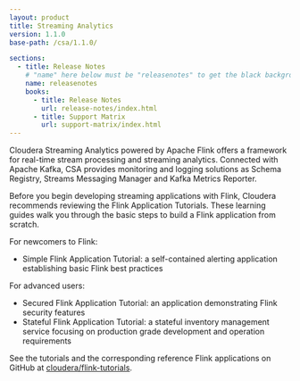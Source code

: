 ```yaml
---
layout: product
title: Streaming Analytics
version: 1.1.0
base-path: /csa/1.1.0/

sections:
  - title: Release Notes
    # "name" here below must be "releasenotes" to get the black background
    name: releasenotes
    books:
      - title: Release Notes
        url: release-notes/index.html
      - title: Support Matrix
        url: support-matrix/index.html
---
```

Cloudera Streaming Analytics powered by Apache Flink offers a framework
for real-time stream processing and streaming analytics. Connected with
Apache Kafka, CSA provides monitoring and logging solutions as Schema Registry,
Streams Messaging Manager and Kafka Metrics Reporter.

Before you begin developing streaming applications with Flink, Cloudera
recommends reviewing the Flink Application Tutorials. These learning
guides walk you through the basic steps to build a Flink
application from scratch.

For newcomers to Flink:
- Simple Flink Application Tutorial: a self-contained alerting application establishing basic Flink best practices

For advanced users:
- Secured Flink Application Tutorial: an application demonstrating Flink security features
- Stateful Flink Application Tutorial: a stateful inventory management service focusing on production grade development and operation requirements

See the tutorials and the corresponding reference Flink applications
on GitHub at
[cloudera/flink-tutorials](https://github.com/cloudera/flink-tutorials).
